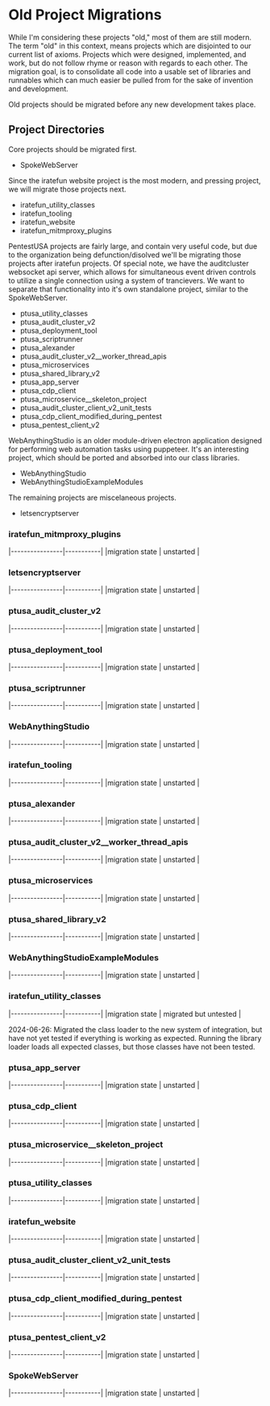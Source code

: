 # Old Project Migrations

While I'm considering these projects "old," most of them are still modern.  The term "old" in this context, means projects which are disjointed to our current list of axioms.  Projects which were designed, implemented, and work, but do not follow rhyme or reason with regards to each other.  The migration goal, is to consolidate all code into a usable set of libraries and runnables which can much easier be pulled from for the sake of invention and development.

Old projects should be migrated before any new development takes place.

## Project Directories

Core projects should be migrated first.

* SpokeWebServer

Since the iratefun website project is the most modern, and pressing project, we will migrate those projects next.

* iratefun_utility_classes
* iratefun_tooling
* iratefun_website
* iratefun_mitmproxy_plugins  

PentestUSA projects are fairly large, and contain very useful code, but due to the organization being defunction/disolved we'll be migrating those projects after iratefun projects.  Of special note, we have the auditcluster websocket api server, which allows for simultaneous event driven controls to utilize a single connection using a system of trancievers. We want to separate that functionality into it's own standalone project, similar to the SpokeWebServer.

* ptusa_utility_classes
* ptusa_audit_cluster_v2
* ptusa_deployment_tool
* ptusa_scriptrunner
* ptusa_alexander
* ptusa_audit_cluster_v2__worker_thread_apis
* ptusa_microservices
* ptusa_shared_library_v2
* ptusa_app_server
* ptusa_cdp_client
* ptusa_microservice__skeleton_project
* ptusa_audit_cluster_client_v2_unit_tests
* ptusa_cdp_client_modified_during_pentest
* ptusa_pentest_client_v2

WebAnythingStudio is an older module-driven electron application designed for performing web automation tasks using puppeteer.  It's an interesting project, which should be ported and absorbed into our class libraries.

* WebAnythingStudio
* WebAnythingStudioExampleModules

The remaining projects are miscelaneous projects.

* letsencryptserver

### iratefun_mitmproxy_plugins

|----------------|-----------|
|migration state | unstarted |


### letsencryptserver

|----------------|-----------|
|migration state | unstarted |

### ptusa_audit_cluster_v2

|----------------|-----------|
|migration state | unstarted |

### ptusa_deployment_tool

|----------------|-----------|
|migration state | unstarted |

### ptusa_scriptrunner

|----------------|-----------|
|migration state | unstarted |


### WebAnythingStudio

|----------------|-----------|
|migration state | unstarted |

### iratefun_tooling

|----------------|-----------|
|migration state | unstarted |

### ptusa_alexander

|----------------|-----------|
|migration state | unstarted |

### ptusa_audit_cluster_v2__worker_thread_apis

|----------------|-----------|
|migration state | unstarted |

### ptusa_microservices

|----------------|-----------|
|migration state | unstarted |

### ptusa_shared_library_v2

|----------------|-----------|
|migration state | unstarted |

### WebAnythingStudioExampleModules

|----------------|-----------|
|migration state | unstarted |

### iratefun_utility_classes

|----------------|-----------|
|migration state | migrated but untested |

2024-06-26: 
Migrated the class loader to the new system of integration, but have not yet tested if everything is working as expected.  Running the library loader loads all expected classes, but those classes have not been tested.

### ptusa_app_server

|----------------|-----------|
|migration state | unstarted |

### ptusa_cdp_client

|----------------|-----------|
|migration state | unstarted |

### ptusa_microservice__skeleton_project

|----------------|-----------|
|migration state | unstarted |

### ptusa_utility_classes

|----------------|-----------|
|migration state | unstarted |

### iratefun_website

|----------------|-----------|
|migration state | unstarted |

### ptusa_audit_cluster_client_v2_unit_tests

|----------------|-----------|
|migration state | unstarted |

### ptusa_cdp_client_modified_during_pentest

|----------------|-----------|
|migration state | unstarted |

### ptusa_pentest_client_v2

|----------------|-----------|
|migration state | unstarted |

### SpokeWebServer

|----------------|-----------|
|migration state | unstarted |
